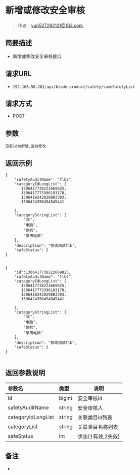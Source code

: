 # 新增或修改安全审核

> 作者：yun527292121@163.com

## 简要描述

- 新增或修改安全审核接口

## 请求URL
- ` 192.168.50.201/api/blade-product/safety/saveSafetyList `
  
## 请求方式
- POST 

## 参数

```
没有id为新增,否则修改
```

## 返回示例 

``` 
{
    "safetyAuditName": "flb2",
    "categoryIdLongList": [
       1306417738222669825,
       1306417773396103170,
       1306418242029883393,
       1306424350454845441
        
    ],
    "categoryStringList": [
        "3C",
        "电脑",
        "体机",
        "家用电脑"
    ],
    "description": "修改测试flb",
    "safeStatus": 2
}


{
	"id":1306417738222669825,
    "safetyAuditName": "flb2",
    "categoryIdLongList": [
       1306417738222669825,
       1306417773396103170,
       1306418242029883393,
       1306424350454845441
        
    ],
    "categoryStringList": [
        "3C",
        "电脑",
        "体机",
        "家用电脑"
    ],
    "description": "修改测试flb",
    "safeStatus": 2
}


```

## 返回参数说明 

|参数名|类型|说明|
|:-----  |:-----|-----                           |
|id |bigint   |安全审核id |
|safetyAuditName |string   |安全审核人  |
|categoryIdLongList |string   |关联类目id列表 |
|categoryList |string   |关联类目名称列表 |
|safeStatus |int   |状态(1有效,2失效)  |


## 备注 

-